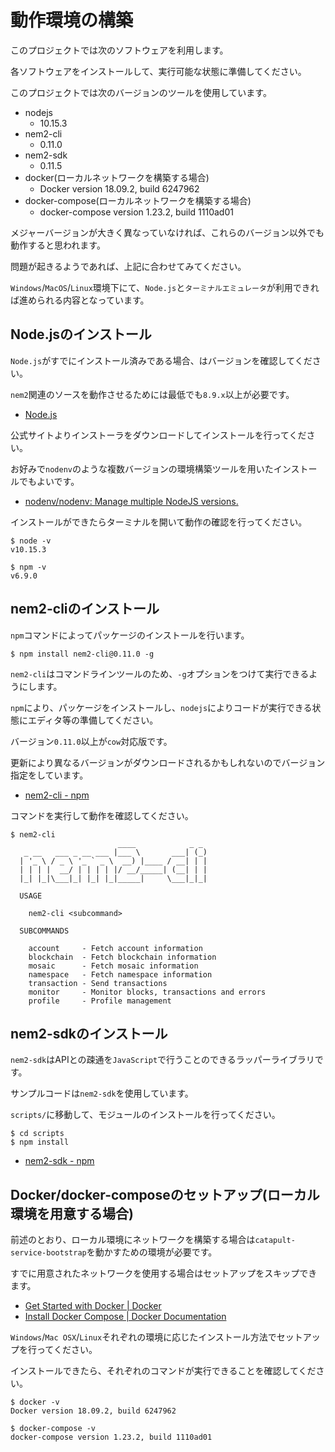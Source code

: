 # 動作環境の構築

このプロジェクトでは次のソフトウェアを利用します。

各ソフトウェアをインストールして、実行可能な状態に準備してください。

このプロジェクトでは次のバージョンのツールを使用しています。

- nodejs
    - 10.15.3
- nem2-cli
    - 0.11.0
- nem2-sdk
    - 0.11.5
- docker(ローカルネットワークを構築する場合)
    - Docker version 18.09.2, build 6247962
- docker-compose(ローカルネットワークを構築する場合)
    - docker-compose version 1.23.2, build 1110ad01

メジャーバージョンが大きく異なっていなければ、これらのバージョン以外でも動作すると思われます。

問題が起きるようであれば、上記に合わせてみてください。

`Windows`/`MacOS`/`Linux`環境下にて、`Node.js`と`ターミナルエミュレータ`が利用できれば進められる内容となっています。


## Node.jsのインストール

`Node.js`がすでにインストール済みである場合、はバージョンを確認してください。

`nem2`関連のソースを動作させるためには最低でも`8.9.x`以上が必要です。

- [Node\.js](https://nodejs.org/ja/)

公式サイトよりインストーラをダウンロードしてインストールを行ってください。

お好みで`nodenv`のような複数バージョンの環境構築ツールを用いたインストールでもよいです。

- [nodenv/nodenv: Manage multiple NodeJS versions\.](https://github.com/nodenv/nodenv)

インストールができたらターミナルを開いて動作の確認を行ってください。

```shell
$ node -v
v10.15.3

$ npm -v
v6.9.0
```


## nem2-cliのインストール

`npm`コマンドによってパッケージのインストールを行います。

```shell
$ npm install nem2-cli@0.11.0 -g
```

`nem2-cli`はコマンドラインツールのため、`-g`オプションをつけて実行できるようにします。

`npm`により、パッケージをインストールし、`nodejs`によりコードが実行できる状態にエディタ等の準備してください。

バージョン`0.11.0`以上が`cow`対応版です。

更新により異なるバージョンがダウンロードされるかもしれないのでバージョン指定をしています。

- [nem2\-cli \- npm](https://www.npmjs.com/package/nem2-cli)

コマンドを実行して動作を確認してください。

```shell
$ nem2-cli
                        ____            _ _
   _ __   ___ _ __ ___ |___ \       ___| (_)
  | '_ \ / _ \ '_ ` _ \  __) |____ / __| | |
  | | | |  __/ | | | | |/ __/_____| (__| | |
  |_| |_|\___|_| |_| |_|_____|     \___|_|_|

  USAGE

    nem2-cli <subcommand>

  SUBCOMMANDS

    account     - Fetch account information
    blockchain  - Fetch blockchain information
    mosaic      - Fetch mosaic information
    namespace   - Fetch namespace information
    transaction - Send transactions
    monitor     - Monitor blocks, transactions and errors
    profile     - Profile management
```


## nem2-sdkのインストール

`nem2-sdk`はAPIとの疎通を`JavaScript`で行うことのできるラッパーライブラリです。

サンプルコードは`nem2-sdk`を使用しています。

`scripts/`に移動して、モジュールのインストールを行ってください。

```shell
$ cd scripts
$ npm install
```

- [nem2\-sdk \- npm](https://www.npmjs.com/package/nem2-sdk)


## Docker/docker-composeのセットアップ(ローカル環境を用意する場合)

前述のとおり、ローカル環境にネットワークを構築する場合は`catapult-service-bootstrap`を動かすための環境が必要です。

すでに用意されたネットワークを使用する場合はセットアップをスキップできます。

- [Get Started with Docker \| Docker](https://www.docker.com/get-started)
- [Install Docker Compose \| Docker Documentation](https://docs.docker.com/compose/install/)

`Windows`/`Mac OSX`/`Linux`それぞれの環境に応じたインストール方法でセットアップを行ってください。

インストールできたら、それぞれのコマンドが実行できることを確認してください。

```shell
$ docker -v
Docker version 18.09.2, build 6247962

$ docker-compose -v
docker-compose version 1.23.2, build 1110ad01
```
